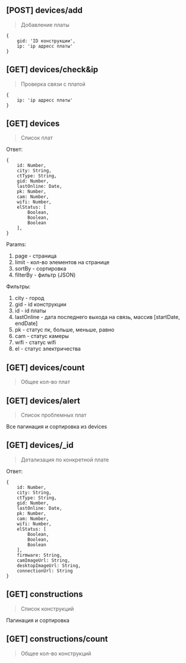 ## [POST] devices/add

>Добавление платы

```
{
    gid: 'ID конструкции',
    ip: 'ip адресс платы'
}
```

## [GET] devices/check&ip

>Проверка связи с платой

```
{
    ip: 'ip адресс платы'
}
```

## [GET] devices

>Список плат

Ответ:
```
{
    id: Number,
    city: String,
    ctType: String,
    gid: Number,
    lastOnline: Date,
    pk: Number,
    cam: Number,
    wifi: Number,
    elStatus: [
        Boolean,
        Boolean,
        Boolean
    ],
}
```

Params:
1. page - страница
2. limit - кол-во элементов на странице
3. sortBy - сортировка
4. filterBy - фильтр (JSON)

Фильтры:
1. city - город
2. gid - id конструкции
3. id - id платы
4. lastOnline - дата последнего выхода на связь, массив [startDate, endDate]
5. pk - статус пк, больше, меньше, равно
6. cam - статус камеры
7. wifi - статус wifi
8. el - статус электричества

## [GET] devices/count

> Общее кол-во плат

## [GET] devices/alert

> Список проблемных плат

Все пагинация и сортировка из devices

## [GET] devices/_id

> Детализация по конкретной плате

Ответ:

```
{
    id: Number,
    city: String,
    ctType: String,
    gid: Number,
    lastOnline: Date,
    pk: Number,
    cam: Number,
    wifi: Number,
    elStatus: [
        Boolean,
        Boolean,
        Boolean
    ],
    firmware: String,
    camImageUrl: String,
    desktopImageUrl: String,
    connectionUrl: String
}
```

## [GET] constructions

> Список конструкций

Пагинация и сортировка

## [GET] constructions/count

> Общее кол-во конструкций
